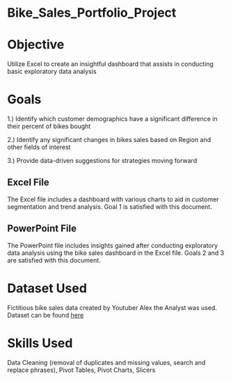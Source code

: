 # Bike_Sales_Portfolio_Project
# Objective
Utilize Excel to create an insightful dashboard that assists in conducting basic exploratory data analysis

# Goals
1.) Identify which customer demographics have a significant difference in their percent of bikes bought

2.) Identify any significant changes in bikes sales based on Region and other fields of interest

3.) Provide data-driven suggestions for strategies moving forward

## Excel File
The Excel file includes a dashboard with various charts to aid in customer segmentation and trend analysis. Goal 1 is satisfied with this document.

## PowerPoint File
The PowerPoint file includes insights gained after conducting exploratory data analysis using the bike sales dashboard in the Excel file. Goals 2 and 3 are satisfied with this document.

# Dataset Used
Fictitious bike sales data created by Youtuber Alex the Analyst was used. Dataset can be found [here](https://github.com/AlexTheAnalyst/Excel-Tutorial/blob/main/Excel%20Project%20Dataset.xlsx)

# Skills Used
Data Cleaning (removal of duplicates and missing values, search and replace phrases), Pivot Tables, Pivot Charts, Slicers

